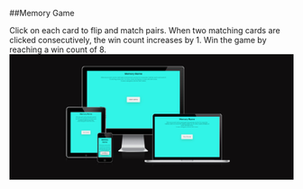 ##Memory Game

Click on each card to flip and match pairs. When two matching cards are clicked consecutively, the win count increases by 1. Win the game by reaching a win count of 8.
<img src="assets/images/pp8.png">

